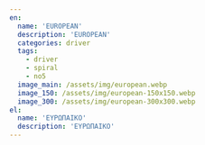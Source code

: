 ```yaml
---
en:
  name: 'EUROPEAN'
  description: 'EUROPEAN'
  categories: driver
  tags:
    - driver
    - spiral
    - no5
  image_main: /assets/img/european.webp
  image_150: /assets/img/european-150x150.webp
  image_300: /assets/img/european-300x300.webp
el:
  name: 'ΕΥΡΩΠΑΙΚΟ'
  description: 'ΕΥΡΩΠΑΙΚΟ'
---
```

